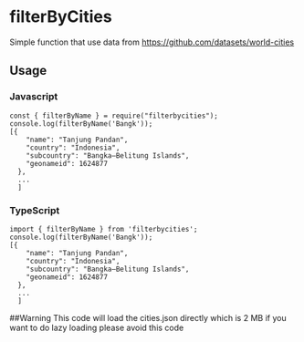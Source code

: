 # filterByCities
Simple function that use data from https://github.com/datasets/world-cities

## Usage
### Javascript
```
const { filterByName } = require("filterbycities");
console.log(filterByName('Bangk'));
[{
    "name": "Tanjung Pandan",
    "country": "Indonesia",
    "subcountry": "Bangka–Belitung Islands",
    "geonameid": 1624877
  },
  ...
  ]
```
### TypeScript
```
import { filterByName } from 'filterbycities';
console.log(filterByName('Bangk'));
[{
    "name": "Tanjung Pandan",
    "country": "Indonesia",
    "subcountry": "Bangka–Belitung Islands",
    "geonameid": 1624877
  },
  ...
  ]
```
##Warning
This code will load the cities.json directly which is 2 MB if you want to do lazy loading please avoid this code